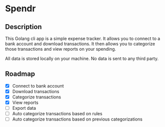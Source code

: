# Spendr

## Description
This Golang cli app is a simple expense tracker. It allows you to connect to a bank account and download transactions. It then allows you to categorize those transactions and view reports on your spending.

All data is stored locally on your machine. No data is sent to any third party.

## Roadmap
- [x] Connect to bank account
- [x] Download transactions
- [x] Categorize transactions
- [X] View reports
- [ ] Export data
- [ ] Auto categorize transactions based on rules
- [ ] Auto categorize transactions based on previous categorizations